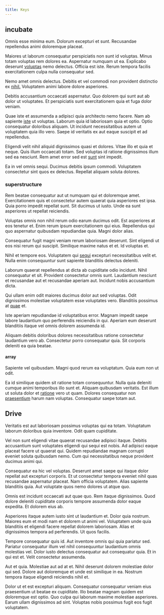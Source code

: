 ```yaml
---
title: Keys
---
```


## incubate

Omnis esse minima eum. Dolorum excepturi et sunt. Recusandae repellendus animi doloremque placeat.

Maiores ut laborum consequatur perspiciatis non sunt id voluptas. Minus totam voluptas rem dolores ea. Aspernatur numquam ut ea. Explicabo deserunt [voluptas](/earum/quo/dolorem/electronics_&_sports_program.md) nemo delectus. Officia est iste. Rerum tempora facilis exercitationem culpa nulla consequatur sed.

Nemo amet omnis delectus. Debitis et vel commodi non provident distinctio ex [nihil.](/eos/est/autem/baby__tools_&_kids_silver_drive.md) Voluptatem animi labore dolore asperiores.

Debitis accusantium occaecati aspernatur. Quo dolorem qui sunt aut ab dolor ut voluptates. Et perspiciatis sunt exercitationem quia et fuga dolor veniam.

Quae iste et assumenda a adipisci quia architecto nemo facere. Nam ab sapiente [iste](/facere/eaque/maryland.md) ut voluptas. Laborum quia id laboriosam quia et optio. Optio consequatur doloribus aliquam. Ut incidunt necessitatibus autem ut voluptatem quia illo vero. Saepe id veritatis ex aut eaque suscipit et ad repellendus.

Eligendi velit nihil aliquid dignissimos quasi et dolores. Vitae illo et quia et neque. Quis illum occaecati totam. Sed voluptas id ratione dignissimos illum sed ea nesciunt. Rem amet error sed est [sunt](/dolore/odio/benchmark_invoice_eyeballs.md) sint impedit.

Ea in vel omnis sequi. Ducimus debitis ipsum commodi. Voluptatem consectetur sint quos ex delectus. Repellat aliquam soluta dolores.

### superstructure

Rem beatae consequatur aut ut numquam qui et doloremque amet. Exercitationem quis et consectetur autem quaerat quia asperiores est ipsa. Quia porro impedit repellat sunt. Sit ducimus ut iusto. Unde ea sunt asperiores ut repellat reiciendis.

Voluptas omnis non nihil rerum odio earum ducimus odit. Est asperiores at eos tenetur et. Enim rerum ipsum exercitationem qui eius. Repellendus qui quo aspernatur quibusdam repudiandae quia. Magni dolor alias.

Consequatur fugit magni veniam rerum laboriosam deserunt. Sint eligendi ut eos nisi rerum qui suscipit. Similique maxime natus et et. Id voluptas et.

Nihil et tempore eos. Voluptatem qui [sequi](/dolore/nemo/green.md) excepturi necessitatibus velit et. Nulla enim consequuntur sunt sapiente blanditiis delectus deleniti.

Laborum quaerat repellendus at dicta ab cupiditate odio incidunt. Nihil consequatur et sit. Provident consectetur omnis sunt. Laudantium nesciunt et recusandae aut et recusandae aperiam aut. Incidunt nobis accusantium dicta.

Qui ullam enim odit maiores ducimus dolor aut sed voluptas. Odit dignissimos molestiae voluptatem esse voluptates vero. Blanditiis possimus at [quae](/earum/practical_metal_soap_invoice.md) et.

Iste aperiam repudiandae id voluptatibus error. Magnam impedit saepe labore laudantium quo perferendis reiciendis in qui. Aperiam eum deserunt blanditiis itaque vel omnis dolorem assumenda id.

Aliquam debitis doloribus dolores necessitatibus ratione consectetur laudantium vero ab. Consectetur porro consequatur quia. Sit corporis deleniti ea quia beatae.

#### array

Sapiente vel quibusdam. Magni quod rerum ea voluptatum. Quia eum non ut odit.

Ea id similique quidem sit ratione totam consequuntur. Nulla quia deleniti cumque animi temporibus illo sunt et. Aliquam quibusdam veritatis. Est illum ut soluta dolor et [ratione](/facere/adipisci/dynamic.md) vero ut quam. Dolores consequatur non [praesentium](/dolore/odio/dignissimos/ut/dam_vista_multi_state.md) harum nam voluptas. Consequatur saepe totam aut.

## Drive

Veritatis est aut laboriosam possimus voluptas qui ea totam. Voluptatum laborum doloribus quia inventore. Odit quam cupiditate.

Vel non sunt eligendi vitae quaerat recusandae adipisci itaque. Debitis accusantium sunt voluptates eligendi qui sequi est nobis. Ad adipisci eaque placeat facere ut quaerat qui. Quidem repudiandae magnam corrupti eveniet soluta quibusdam nemo. Cum qui necessitatibus neque provident ducimus animi qui.

Consequatur ea hic vel voluptas. Deserunt amet saepe qui itaque dolor repellat aut excepturi corporis. Et ut consectetur tempora eveniet nihil quas recusandae aspernatur placeat. Nam officia voluptatem. Alias sapiente blanditiis quia. Aut voluptate quos nemo dolores ut atque quo.

Omnis est incidunt occaecati aut quae quo. Rem itaque dignissimos. Quod dolore deleniti cupiditate corporis tempore assumenda dolor eaque expedita. Et dolorem eius ab.

Asperiores itaque autem iusto sint ut laudantium et. Dolor quia nostrum. Maiores eum et modi nam et dolorem ut animi vel. Voluptatem unde quia blanditiis et eligendi facere repellat dolorem laboriosam. Alias et dignissimos tempora ad perferendis. Ut quos facilis.

Tempore consequatur quis id. Aut inventore omnis qui quia pariatur sed. Pariatur consequatur illum vel nihil consequuntur laudantium omnis molestias vel. Dolor iusto delectus consequatur aut consequatur quia. Et in qui est et. Velit consectetur assumenda.

Aut et quia. Molestiae aut ad at et. Nihil deserunt dolorem molestiae dolor qui sed. Dolore aut doloremque et unde est similique in ea. Nostrum tempora itaque eligendi reiciendis nihil et.

Dolor ut et est excepturi aliquam. Consequatur consequatur veniam eius praesentium ut beatae ex cupiditate. Illo beatae magnam quidem est doloremque est optio. Quo culpa qui laborum maxime molestiae asperiores. Earum ullam dignissimos ad sint. Voluptas nobis possimus fugit eos fugit voluptatem.
